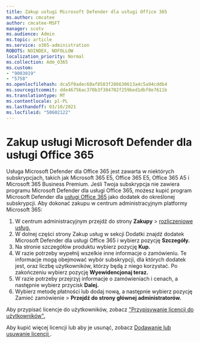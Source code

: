 ```yaml
---
title: Zakup usługi Microsoft Defender dla usługi Office 365
ms.author: cmcatee
author: cmcatee-MSFT
manager: scotv
ms.audience: Admin
ms.topic: article
ms.service: o365-administration
ROBOTS: NOINDEX, NOFOLLOW
localization_priority: Normal
ms.collection: Adm_O365
ms.custom:
- "9003019"
- "5758"
ms.openlocfilehash: dca5f0adec60af8583f286630613a4c5a94cddb4
ms.sourcegitcommit: dde46756ac370b3f384702f259bed1dbf8e7611b
ms.translationtype: MT
ms.contentlocale: pl-PL
ms.lasthandoff: 03/10/2021
ms.locfileid: "50602122"
---
```

# <a name="purchase-microsoft-defender-for-office-365"></a>Zakup usługi Microsoft Defender dla usługi Office 365

Usługa Microsoft Defender dla Office 365 jest zawarta w niektórych subskrypcjach, takich jak Microsoft 365 E5, Office 365 E5, Office 365 A5 i Microsoft 365 Business Premium. Jeśli Twoja subskrypcja nie zawiera programu Microsoft Defender dla usługi Office 365, możesz kupić program Microsoft Defender dla [usługi Office 365](https:/www.microsoft.com/microsoft-365/exchange/advance-threat-protection?market=um#office-ProductsCompare-785zwzq) jako dodatek do określonej subskrypcji. Aby dokonać zakupu w centrum administracyjnym platformy Microsoft 365:

1. W centrum administracyjnym przejdź do strony **Zakupy**  >  [rozliczeniowe usług.](https://go.microsoft.com/fwlink/p/?linkid=868433)
2. W dolnej  części strony Zakup  usług w sekcji Dodatki znajdź dodatek Microsoft Defender dla usługi Office 365 i wybierz pozycję **Szczegóły.**
3. Na stronie szczegółów produktu wybierz pozycję **Kup.**
4. W razie potrzeby wypełnij wszelkie inne informacje o zamówieniu. Te informacje mogą obejmować wybór subskrypcji, dla których dodatek jest, oraz liczbę użytkowników, którzy będą z niego korzystać. Po zakończeniu wybierz pozycję **Wyewidencjonaj teraz.**
5. W razie potrzeby przejrzyj informacje o zamówieniach i cenach, a następnie wybierz przycisk **Dalej.**
6. Wybierz metodę płatności lub dodaj nową, a następnie wybierz pozycję Zamieć zamówienie  >  **Przejdź do strony głównej administratorów.**

Aby przypisać licencje do użytkowników, zobacz ["Przypisywanie licencji do użytkowników".](https://docs.microsoft.com/microsoft-365/admin/manage/assign-licenses-to-users?view=o365-worldwide)

Aby kupić więcej licencji lub aby je usunąć, zobacz [Dodawanie lub usuwanie licencji ](https://docs.microsoft.com/microsoft-365/commerce/licenses/buy-licenses#buy-or-remove-licenses-for-your-business-subscription).